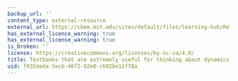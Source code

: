 ```yaml
---
backup_url: ''
content_type: external-resource
external_url: https://cbmm.mit.edu/sites/default/files/learning-hub/References.pdf
has_external_licence_warning: true
has_external_license_warning: true
is_broken: ''
license: https://creativecommons.org/licenses/by-nc-sa/4.0/
title: Textbooks that are extremely useful for thinking about dynamics and stochasticity
uid: f935deda-5ecb-46f2-92e0-c682be11f78a
---
```

